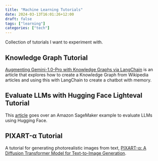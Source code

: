 ```yaml
---
title: "Machine Learning Tutorials"
date: 2024-03-13T16:01:26+12:00
draft: false
tags: ["learning"]
categories: ["tech"]
---
```


Collection of tutorials I want to experiment with.

<!--more-->

## Knowledge Graph Tutorial

[Augmenting Gemini-1.0-Pro with Knowledge Graphs via LangChain](https://medium.com/google-cloud/augmenting-gemini-1-0-pro-with-knowledge-graphs-via-langchain-bacc2804c423) is an article that explores how to create a Knowledge Graph from Wikipedia articles and using this with LangChain to create a chatbot with memory.

## Evaluate LLMs with Hugging Face Lighteval Tutorial

This [article](https://www.philschmid.de/sagemaker-evaluate-llm-lighteval) goes over an Amazon SageMaker example to evaluate LLMs using Hugging Face.

## PIXART-α Tutorial

A tutorial for generating photorealistic images from text, [PIXART-α: A Diffusion Transformer Model for Text-to-Image Generation](https://mlops.community/pixart-%CE%B1-a-diffusion-transformer-model-for-text-to-image-generation/).
